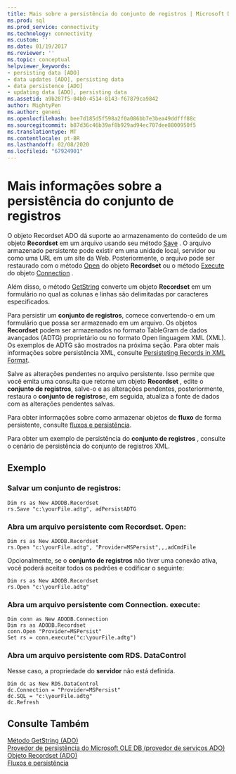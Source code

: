 ```yaml
---
title: Mais sobre a persistência do conjunto de registros | Microsoft Docs
ms.prod: sql
ms.prod_service: connectivity
ms.technology: connectivity
ms.custom: ''
ms.date: 01/19/2017
ms.reviewer: ''
ms.topic: conceptual
helpviewer_keywords:
- persisting data [ADO]
- data updates [ADO], persisting data
- data persistence [ADO]
- updating data [ADO], persisting data
ms.assetid: a9b287f5-04b0-4514-8143-f67879ca9842
author: MightyPen
ms.author: genemi
ms.openlocfilehash: bee7d185d5f598a2f0a086bb7e3bea49ddfff88c
ms.sourcegitcommit: b87d36c46b39af8b929ad94ec707dee8800950f5
ms.translationtype: MT
ms.contentlocale: pt-BR
ms.lasthandoff: 02/08/2020
ms.locfileid: "67924901"
---
```

# <a name="more-about-recordset-persistence"></a>Mais informações sobre a persistência do conjunto de registros
O objeto Recordset ADO dá suporte ao armazenamento do conteúdo de um objeto **Recordset** em um arquivo usando seu método [Save](../../../ado/reference/ado-api/save-method.md) . O arquivo armazenado persistente pode existir em uma unidade local, servidor ou como uma URL em um site da Web. Posteriormente, o arquivo pode ser restaurado com o método [Open](../../../ado/reference/ado-api/open-method-ado-recordset.md) do objeto **Recordset** ou o método [Execute](../../../ado/reference/ado-api/execute-method-ado-connection.md) do objeto [Connection](../../../ado/reference/ado-api/connection-object-ado.md) .  
  
 Além disso, o método [GetString](../../../ado/reference/ado-api/getstring-method-ado.md) converte um objeto **Recordset** em um formulário no qual as colunas e linhas são delimitadas por caracteres especificados.  
  
 Para persistir um **conjunto de registros**, comece convertendo-o em um formulário que possa ser armazenado em um arquivo. Os objetos **Recordset** podem ser armazenados no formato TableGram de dados avançados (ADTG) proprietário ou no formato Open linguagem XML (XML). Os exemplos de ADTG são mostrados na próxima seção. Para obter mais informações sobre persistência XML, consulte [Persisteting Records in XML Format](../../../ado/guide/data/persisting-records-in-xml-format.md).  
  
 Salve as alterações pendentes no arquivo persistente. Isso permite que você emita uma consulta que retorne um objeto **Recordset** , edite o **conjunto de registros**, salve-o e as alterações pendentes, posteriormente, restaura o **conjunto de registros**e, em seguida, atualiza a fonte de dados com as alterações pendentes salvas.  
  
 Para obter informações sobre como armazenar objetos de **fluxo** de forma persistente, consulte [fluxos e persistência](../../../ado/guide/data/streams-and-persistence.md).  
  
 Para obter um exemplo de persistência do **conjunto de registros** , consulte o cenário de persistência do conjunto de registros XML.  
  
## <a name="example"></a>Exemplo  
  
### <a name="save-a-recordset"></a>Salvar um conjunto de registros:  
  
```  
Dim rs as New ADODB.Recordset  
rs.Save "c:\yourFile.adtg", adPersistADTG  
```  
  
### <a name="open-a-persisted-file-with-recordsetopen"></a>Abra um arquivo persistente com Recordset. Open:  
  
```  
Dim rs as New ADODB.Recordset  
rs.Open "c:\yourFile.adtg", "Provider=MSPersist",,,adCmdFile  
```  
  
 Opcionalmente, se o **conjunto de registros** não tiver uma conexão ativa, você poderá aceitar todos os padrões e codificar o seguinte:  
  
```  
Dim rs as New ADODB.Recordset  
rs.Open "c:\yourFile.adtg"  
```  
  
### <a name="open-a-persisted-file-with-connectionexecute"></a>Abra um arquivo persistente com Connection. execute:  
  
```  
Dim conn as New ADODB.Connection  
Dim rs as ADODB.Recordset  
conn.Open "Provider=MSPersist"  
Set rs = conn.execute("c:\yourFile.adtg")  
```  
  
### <a name="open-a-persisted-file-with-rdsdatacontrol"></a>Abra um arquivo persistente com RDS. DataControl  
 Nesse caso, a propriedade do **servidor** não está definida.  
  
```  
Dim dc as New RDS.DataControl  
dc.Connection = "Provider=MSPersist"  
dc.SQL = "c:\yourFile.adtg"  
dc.Refresh  
```  
  
## <a name="see-also"></a>Consulte Também  
 [Método GetString (ADO)](../../../ado/reference/ado-api/getstring-method-ado.md)   
 [Provedor de persistência do Microsoft OLE DB (provedor de serviços ADO)](../../../ado/guide/appendixes/microsoft-ole-db-persistence-provider-ado-service-provider.md)   
 [Objeto Recordset (ADO)](../../../ado/reference/ado-api/recordset-object-ado.md)   
 [Fluxos e persistência](../../../ado/guide/data/streams-and-persistence.md)
